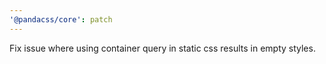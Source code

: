 ```yaml
---
'@pandacss/core': patch
---
```


Fix issue where using container query in static css results in empty styles.
